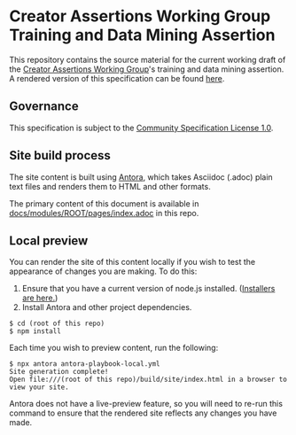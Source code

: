 # Creator Assertions Working Group Training and Data Mining Assertion

This repository contains the source material for the current working draft of the [Creator Assertions Working Group](https://creator-assertions.github.io/)'s training and data mining assertion. A rendered version of this specification can be found [here](https://creator-assertions.github.io/training-and-data-mining/).

## Governance

This specification is subject to the [Community Specification License 1.0](https://github.com/CommunitySpecification/1.0).

## Site build process

The site content is built using [Antora](https://antora.org), which takes Asciidoc (.adoc) plain text files and renders them to HTML and other formats.

The primary content of this document is available in [docs/modules/ROOT/pages/index.adoc](https://github.com/creator-assertions/training-and-data-mining-assertion/blob/main/docs/modules/ROOT/pages/index.adoc) in this repo.

## Local preview

You can render the site of this content locally if you wish to test the appearance of changes you are making. To do this:

1. Ensure that you have a current version of node.js installed. ([Installers are here.](https://nodejs.org/en/download/))
2. Install Antora and other project dependencies.

```
$ cd (root of this repo)
$ npm install
```

Each time you wish to preview content, run the following:

```
$ npx antora antora-playbook-local.yml
Site generation complete!
Open file:///(root of this repo)/build/site/index.html in a browser to view your site.
```

Antora does not have a live-preview feature, so you will need to re-run this command to ensure that the rendered site reflects any changes you have made.
